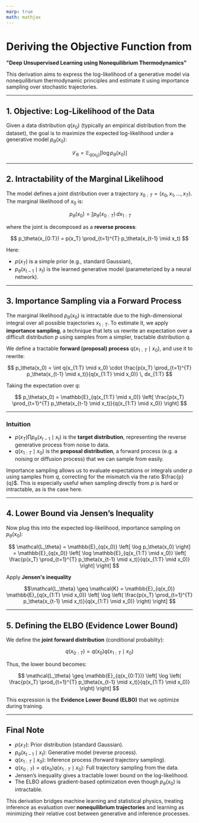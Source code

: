 ```yaml
---
marp: true
math: mathjax
---
```

# Deriving the Objective Function from  

**"Deep Unsupervised Learning using Nonequilibrium Thermodynamics"**

This derivation aims to express the log-likelihood of a generative model via nonequilibrium thermodynamic principles and estimate it using importance sampling over stochastic trajectories.

---

## 1. Objective: Log-Likelihood of the Data

Given a data distribution $q(x_0)$ (typically an empirical distribution from the dataset), the goal is to maximize the expected log-likelihood under a generative model $p_\theta(x_0)$:

$$
\mathcal{L_\theta} = \mathbb{E}_{q(x_0)} \left[ \log p_\theta(x_0) \right]
$$

---

## 2. Intractability of the Marginal Likelihood

The model defines a joint distribution over a trajectory $x_{0:T} = (x_0, x_1, \dots, x_T)$. The marginal likelihood of $x_0$ is:

$$\
p_\theta(x_0) = \int p_\theta(x_{0:T}) \, dx_{1:T}
$$

where the joint is decomposed as a **reverse process**:

$$
p_\theta(x_{0:T}) = p(x_T) \prod_{t=1}^{T} p_\theta(x_{t-1} \mid x_t)
$$

Here:
- $p(x_T)$ is a simple prior (e.g., standard Gaussian),
- $p_\theta(x_{t-1} \mid x_t)$ is the learned generative model (parameterized by a neural network).

---

## 3. Importance Sampling via a Forward Process

The marginal likelihood $p_\theta(x_0)$ is intractable due to the high-dimensional integral over all possible trajectories $x_{1:T}$. To estimate it, we apply **importance sampling**, a technique that lets us rewrite an expectation over a difficult distribution $p$ using samples from a simpler, tractable distribution $q$.

We define a tractable **forward (proposal) process** $q(x_{1:T} \mid x_0)$, and use it to rewrite:

$$
p_\theta(x_0) = \int q(x_{1:T} \mid x_0) \cdot \frac{p(x_T) \prod_{t=1}^{T} p_\theta(x_{t-1} \mid x_t)}{q(x_{1:T} \mid x_0)} \, dx_{1:T}
$$

Taking the expectation over $q$:

$$
p_\theta(x_0) = \mathbb{E}_{q(x_{1:T} \mid x_0)} \left[ \frac{p(x_T) \prod_{t=1}^{T} p_\theta(x_{t-1} \mid x_t)}{q(x_{1:T} \mid x_0)} \right]
$$

---

### Intuition

- $p(x_T) \prod p_\theta(x_{t-1} \mid x_t)$ is the **target distribution**, representing the reverse generative process from noise to data.
- $q(x_{1:T} \mid x_0)$ is the **proposal distribution**, a forward process (e.g. a noising or diffusion process) that we can sample from easily.

Importance sampling allows us to evaluate expectations or integrals under $p$ using samples from $q$, correcting for the mismatch via the ratio $\frac{p}{q}$. This is especially useful when sampling directly from $p$ is hard or intractable, as is the case here.

---

## 4. Lower Bound via Jensen’s Inequality

Now plug this into the expected log-likelihood, importance sampling on $p_\theta(x_0)$:

$$
\mathcal{L_\theta} = \mathbb{E}_{q(x_0)} \left[ \log p_\theta(x_0) \right]
= \mathbb{E}_{q(x_0)} \left[ \log \mathbb{E}_{q(x_{1:T} \mid x_0)} \left[ \frac{p(x_T) \prod_{t=1}^{T} p_\theta(x_{t-1} \mid x_t)}{q(x_{1:T} \mid x_0)} \right] \right]
$$

Apply **Jensen's inequality**

$$\mathcal{L_\theta} \geq \mathcal{K} =  \mathbb{E}_{q(x_0)} \mathbb{E}_{q(x_{1:T} \mid x_0)} \left[ \log \left( \frac{p(x_T) \prod_{t=1}^{T} p_\theta(x_{t-1} \mid x_t)}{q(x_{1:T} \mid x_0)} \right) \right]
$$

---

## 5. Defining the ELBO (Evidence Lower Bound)

We define the **joint forward distribution** (conditional probablity):

$$
q(x_{0:T}) = q(x_0) q(x_{1:T} \mid x_0)
$$

Thus, the lower bound becomes:

$$
\mathcal{L_\theta} \geq \mathbb{E}_{q(x_{0:T})} \left[ \log \left( \frac{p(x_T) \prod_{t=1}^{T} p_\theta(x_{t-1} \mid x_t)}{q(x_{1:T} \mid x_0)} \right) \right]
$$

This expression is the **Evidence Lower Bound (ELBO)** that we optimize during training.

---

## Final Note

- $p(x_T)$: Prior distribution (standard Gaussian).
- $p_\theta(x_{t-1} \mid x_t)$: Generative model (reverse process).
- $q(x_{1:T} \mid x_0)$: Inference process (forward trajectory sampling).
- $q(x_{0:T}) = q(x_0) q(x_{1:T} \mid x_0)$: Full trajectory sampling from the data.
- Jensen’s inequality gives a tractable lower bound on the log-likelihood.
- The ELBO allows gradient-based optimization even though $p_\theta(x_0)$ is intractable.

This derivation bridges machine learning and statistical physics, treating inference as evaluation over **nonequilibrium trajectories** and learning as minimizing their relative cost between generative and inference processes.